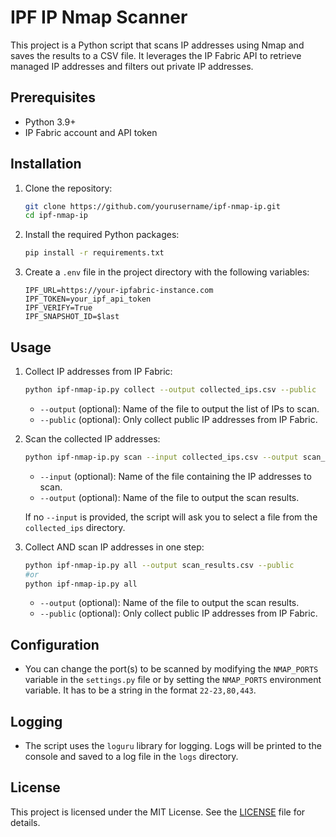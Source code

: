 # IPF IP Nmap Scanner

This project is a Python script that scans IP addresses using Nmap and saves the results to a CSV file. It leverages the IP Fabric API to retrieve managed IP addresses and filters out private IP addresses.

## Prerequisites

- Python 3.9+
- IP Fabric account and API token

## Installation

1. Clone the repository:

    ```sh
    git clone https://github.com/yourusername/ipf-nmap-ip.git
    cd ipf-nmap-ip
    ```

2. Install the required Python packages:

    ```sh
    pip install -r requirements.txt
    ```

3. Create a `.env` file in the project directory with the following variables:

    ```env
    IPF_URL=https://your-ipfabric-instance.com
    IPF_TOKEN=your_ipf_api_token
    IPF_VERIFY=True
    IPF_SNAPSHOT_ID=$last
    ```

## Usage

1. Collect IP addresses from IP Fabric:

    ```sh
    python ipf-nmap-ip.py collect --output collected_ips.csv --public
    ```

    - `--output` (optional): Name of the file to output the list of IPs to scan.
    - `--public` (optional): Only collect public IP addresses from IP Fabric.

2. Scan the collected IP addresses:

    ```sh
    python ipf-nmap-ip.py scan --input collected_ips.csv --output scan_results.csv
    ```

    - `--input` (optional): Name of the file containing the IP addresses to scan.
    - `--output` (optional): Name of the file to output the scan results.

    If no `--input` is provided, the script will ask you to select a file from the `collected_ips` directory.

3. Collect AND scan IP addresses in one step:

    ```sh
    python ipf-nmap-ip.py all --output scan_results.csv --public
    #or
    python ipf-nmap-ip.py all
    ```

    - `--output` (optional): Name of the file to output the scan results.
    - `--public` (optional): Only collect public IP addresses from IP Fabric.

## Configuration

- You can change the port(s) to be scanned by modifying the `NMAP_PORTS` variable in the `settings.py` file or by setting the `NMAP_PORTS` environment variable. It has to be a string in the format `22-23,80,443`.

## Logging

- The script uses the `loguru` library for logging. Logs will be printed to the console and saved to a log file in the `logs` directory.

## License

This project is licensed under the MIT License. See the [LICENSE](LICENSE) file for details.
